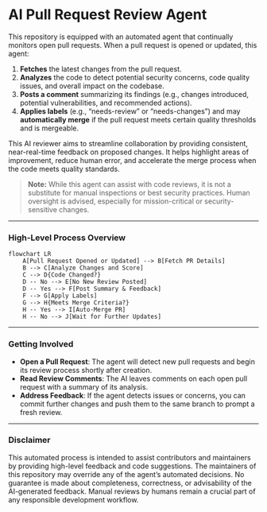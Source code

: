# AI Pull Request Review Agent

This repository is equipped with an automated agent that continually monitors open pull requests. When a pull request is opened or updated, this agent:

1. **Fetches** the latest changes from the pull request.  
2. **Analyzes** the code to detect potential security concerns, code quality issues, and overall impact on the codebase.  
3. **Posts a comment** summarizing its findings (e.g., changes introduced, potential vulnerabilities, and recommended actions).  
4. **Applies labels** (e.g., “needs-review” or “needs-changes”) and may **automatically merge** if the pull request meets certain quality thresholds and is mergeable.

This AI reviewer aims to streamline collaboration by providing consistent, near-real-time feedback on proposed changes. It helps highlight areas of improvement, reduce human error, and accelerate the merge process when the code meets quality standards.

> **Note:** While this agent can assist with code reviews, it is not a substitute for manual inspections or best security practices. Human oversight is advised, especially for mission-critical or security-sensitive changes.

---

### High-Level Process Overview

```mermaid
flowchart LR
    A[Pull Request Opened or Updated] --> B[Fetch PR Details]
    B --> C[Analyze Changes and Score]
    C --> D{Code Changed?}
    D -- No --> E[No New Review Posted]
    D -- Yes --> F[Post Summary & Feedback]
    F --> G[Apply Labels]
    G --> H{Meets Merge Criteria?}
    H -- Yes --> I[Auto-Merge PR]
    H -- No --> J[Wait for Further Updates]
```

---

### Getting Involved

- **Open a Pull Request**: The agent will detect new pull requests and begin its review process shortly after creation.  
- **Read Review Comments**: The AI leaves comments on each open pull request with a summary of its analysis.  
- **Address Feedback**: If the agent detects issues or concerns, you can commit further changes and push them to the same branch to prompt a fresh review.

---

### Disclaimer

This automated process is intended to assist contributors and maintainers by providing high-level feedback and code suggestions. The maintainers of this repository may override any of the agent’s automated decisions. No guarantee is made about completeness, correctness, or advisability of the AI-generated feedback. Manual reviews by humans remain a crucial part of any responsible development workflow.
